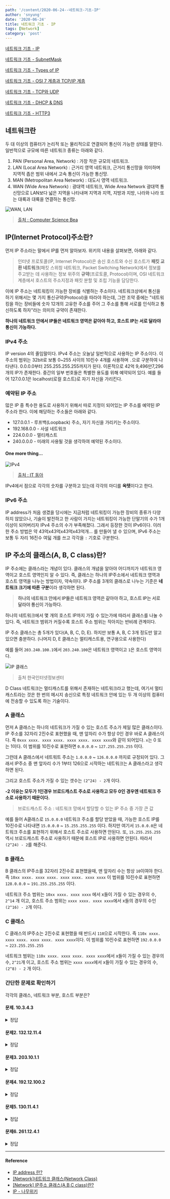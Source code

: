 ```yaml
---
path: '/content/2020-06-24--네트워크-기초-IP'
author: 'snyung'
date: '2020-06-24'
title: 네트워크 기초 - IP
tags: [Network]
category: 'post'
---
```


[네트워크 기초 - IP](https://snyung.com/content/2020-06-24--%EB%84%A4%ED%8A%B8%EC%9B%8C%ED%81%AC-%EA%B8%B0%EC%B4%88-IP)

[네트워크 기초 - SubnetMask](https://snyung.com/content/2020-07-11--%EB%84%A4%ED%8A%B8%EC%9B%8C%ED%81%AC-%EA%B8%B0%EC%B4%88-%EC%84%9C%EB%B8%8C%EB%84%B7%EB%A7%88%EC%8A%A4%ED%81%AC)

[네트워크 기초 - Types of IP](https://snyung.com/content/2020-07-25--%EB%84%A4%ED%8A%B8%EC%9B%8C%ED%81%AC-%EA%B8%B0%EC%B4%88-Types-Of-IP)

[네트워크 기초 - OSI 7 계층과 TCP/IP 계층](https://snyung.com/content/2020-08-31--%EB%84%A4%ED%8A%B8%EC%9B%8C%ED%81%AC-%EA%B8%B0%EC%B4%88-OSI-7-%EA%B3%84%EC%B8%B5%EA%B3%BC-TCP-IP-%EA%B3%84%EC%B8%B5)

[네트워크 기초 - TCP와 UDP](https://snyung.com/content/2020-09-01--%EB%84%A4%ED%8A%B8%EC%9B%8C%ED%81%AC-%EA%B8%B0%EC%B4%88-TCP&UDP)

[네트워크 기초 - DHCP & DNS](https://snyung.com/content/2020-11-07--%EB%84%A4%ED%8A%B8%EC%9B%8C%ED%81%AC%20%EA%B8%B0%EC%B4%88%20-%20DHCP&DNS)

[네트워크 기초 - HTTP3](https://snyung.com/content/2020-11-07--%EB%84%A4%ED%8A%B8%EC%9B%8C%ED%81%AC%20%EA%B8%B0%EC%B4%88%20-%20HTTP3)

## 네트워크란

두 대 이상의 컴퓨터가 논리적 또는 물리적으로 연결되어 통신이 가능한 상태를 말한다.
일반적으로 규모에 따른 네트워크 종류는 아래와 같다.

1. PAN (Personal Area, Network) : 가장 작은 규모의 네트워크.
2. LAN (Local Area Network) : 근거리 영역 네트워크, 근거리 통신망을 의미하며 지역적 좁은 범위 내에서 고속 통신이 가능한 통신망.
3. MAN (Metropolitan Area Network) : 대도시 영역 네트워크.
4. WAN (Wide Area Network) : 광대역 네트워크, Wide Area Network 광대역 통신망으로 LAN보다 넓은 지역을 나타내며 지역과 지역, 지방과 지방, 나라와 나라 또는 대륙과 대륙을 연결하는 통신망.

![WAN, LAN](https://user-images.githubusercontent.com/24274424/83945517-17481b00-a846-11ea-8848-d351a8b0dbed.png)

> [출처 : Computer Science Bea](https://sites.google.com/site/computersciencebea/networks/types-of-networks/network-cabling-speeds/networks-protocols/mac-addresses/network-topologies/the-internet/the-www/wan-lan-pan)

## IP(Internet Protocol)주소란?

먼저 IP 주소라는 말에서 IP를 먼저 알아보자. 위키의 내용을 살펴보면, 아래와 같다.

> 인터넷 프로토콜(IP, Internet Protocol)은 송신 호스트와 수신 호스트가 **패킷 교환 네트워크**(패킷 스위칭 네트워크, Packet Switching Network)에서 정보를 주고받는 데 사용하는 정보 위주의 **규약**(프로토콜, Protocol)이며, OSI 네트워크 계층에서 호스트의 주소지정과 패킷 분할 및 조립 기능을 담당한다.

이에 IP 주소는 네트워킹이 가능한 장비를 식별하는 주소이다. 네트워크상에서 통신을 하기 위해서는 몇 가지 통신규약(Protocol)을 따라야 하는데, 그런 조약 중에는 "네트워킹을 하는 장비들에 숫자 12개의 고유한 주소를 주어 그 주소를 통해 서로를 인식하고 통신하도록 하자"라는 의미의 규약이 존재한다.

**하나의 네트워크 안에서 IP들은 네트워크 영역은 같아야 하고, 호스트 IP는 서로 달라야 통신이 가능하다.**

### IPv4 주소

IP version 4의 줄임말이다. IPv4 주소는 오늘날 일반적으로 사용하는 IP 주소이다. 이 주소의 범위는 32bit로 보통 0~255 사이의 10진수 4개를 사용하며 `.`으로 구분하여 나타낸다. 0.0.0.0부터 255.255.255.255까지가 된다. 이론적으로 42억 9,496만7,296개의 IP가 존재한다. 중간의 일부 번호들은 특별한 용도를 위해 예약되어 있다. 예를 들어 127.0.0.1은 localhost(로컬 호스트)로 자기 자신을 가리킨다.

### 예약된 IP 주소

많은 IP 중 특수한 용도로 사용하기 위해서 따로 지정이 되어있는 IP 주소를 예약된 IP 주소라 한다. 이에 해당하는 주소들은 아래와 같다.

- 127.0.0.1 - 루프백(Loopback) 주소, 자기 자신을 가리키는 주소이다.
- 192.168.0.0 - 사설 네트워크
- 224.0.0.0 - 멀티캐스트
- 240.0.0.0 - 미래의 사용될 것을 생각하여 예약된 주소이다.

#### One more thing...

![IPv4](https://user-images.githubusercontent.com/24274424/83947941-24203b00-a855-11ea-9941-f8ba30808376.png)

> [출처 : IT 동아](http://it.donga.com/21854/)

IPv4에서 점으로 각각의 숫자를 구분하고 있는데 각각의 마디를 **옥텟**이다고 한다.

### IPv6 주소

IP address가 처음 생겼을 당시에는 지금처럼 네트워킹이 가능한 장비의 종류가 다양하지 않았으나, 기술이 발전하고 한 사람이 가지는 네트워킹이 가능한 단말기의 수가 1개 이상이 되어버리자 IPv4 주소의 수가 부족해졌다. 그래서 등장한 것이 IPv6이다. 이러한 주소 방법은 약 43억x43억x43억x43억개... 를 만들어 낼 수 있으며, IPv6 주소는 보통 두 자리 16진수 여덟 개를 쓰고 각각을 `:` 기호로 구분한다.

## IP 주소의 클래스(A, B, C class)란?

IP 주소에는 클래스라는 개념이 있다. 클래스의 개념을 알아야 어디까지가 네트워크 영역이고 호스트 영역인지 알 수 있다. 즉, 클래스는 하나의 IP주소에서 네트워크 영역과 호스트 영역을 나누는 방법이자, 약속이다. IP 주소를 3개의 클래스로 나누는 기준은 **네트워크 크기에 따른 구분**이라 생각하면 된다.

> **하나의 네트워크 안에서 IP들은 네트워크 영역은 같아야 하고, 호스트 IP는 서로 달라야 통신이 가능하다.**

하나의 네트워크에서 몇 개의 호스트 IP까지 가질 수 있는가에 따라서 클래스를 나눌 수 있다. 즉, 네트워크 범위가 커질수록 호스트 주소 범위는 작아지는 반비례 관계이다.

IP 주소 클래스는 총 5개가 있다(A, B, C, D, E). 하지만 보통 A, B, C 3개 정도만 알고 있으면 충분하다. (나머지 D, E 클래스는 멀티캐스트용, 연구용으로 사용한다)

예를 들어 `203.240.100.1`에서 `203.240.100`은 네트워크 영역이고 `1`은 호스트 영역이다.

![IP 클래스](https://user-images.githubusercontent.com/24274424/83946405-93912d00-a84b-11ea-89c3-584763a6ff7a.png)

> 출처 한국인터넷정보센터

D Class 네트워크는 멀티캐스트를 위해서 존재하는 네트워크라고 했는데, 여기서 멀티캐스트라는 것은 한 번의 메시지 송신으로 특정 네트워크 안에 있는 두 개 이상의 컴퓨터에 전송할 수 있도록 하는 기술이다.

### A 클래스

먼저 A 클래스는 하나의 네트워크가 가질 수 있는 호스트 주소가 제일 많은 클래스이다. IP 주소를 32자리 2진수로 표현했을 때, 맨 앞자리 수가 항상 0인 경우 바로 A 클래스이다. 즉 `0xxx xxxx. xxxx xxxx. xxxx xxxx. xxxx xxxx`와 같이 되어있다. `x`는 0 또는 1이다. 이 범위를 10진수로 표현하면 `0.0.0.0` ~ `127.255.255.255` 이다.

그런데 A 클래스에서 네트워트 주소는 `1.0.0.0` ~ `126.0.0.0` 까지로 규정되어 있다. 그래서 IP주소 중 맨 앞자리 수가 1부터 126으로 시작하는 네트워크는 A 클래스라고 생각하면 된다.

그리고 호스트 주소가 가질 수 있는 갯수는 `(2^24) - 2`개 이다.

**-2 이유는 모두가 1인경우 브로드캐스트 주소로 사용하고 모두 0인 경우엔 네트워크 주소로 사용하기 때문이다.**

> 브로드캐스트 주소 : 네트워크 망에서 할당할 수 있는 IP 주소 중 가장 큰 값

예를 들어 A클래스로 `15.0.0.0` 네트워크 주소를 할당 받았을 때, 가능한 호스트 IP를 10진수로 나타내면 `15.0.0.0` ~ `15.255.255.255` 이다. 하지만 여기서 `15.0.0.0`은 네트워크 주소를 표현하기 위해서 호스트 주소로 사용하면 안된다. 또, `15.255.255.255` 역시 브로드캐스트 주소로 사용하기 때문에 호스트 IP로 사용하면 안된다. 따라서 `(2^24) - 2`를 해준다.

### B 클래스

B 클래스의 IP주소를 32자리 2진수로 표현했을때, 맨 앞자리 수는 항상 `10`이여야 한다. 즉 `10xx xxxx. xxxx xxxx. xxxx xxxx. xxxx xxxx` 이 범위를 10진수로 표현하면 `128.0.0.0` ~ `191.255.255.255` 이다.

네트워크 주소 범위는 `10xx xxxx. xxxx xxxx` 에서 x들이 가질 수 있는 경우의 수, `2^14` 개 이고, 호스트 주소 범위는 `xxxx xxxx. xxxx xxxx`에서 x들의 경우의 수인 `(2^16) - 2`개 이다.

### C 클래스

C 클래스의 IP주소는 2진수로 표현했을 때 반드시 `110`으로 시작한다. 즉 `110x xxxx. xxxx xxxx. xxxx xxxx. xxxx xxxx`이다. 이 범위를 10진수로 표현하면 `192.0.0.0` ~ `223.255.255.255`

네트워크 범위는 `110x xxxx. xxxx xxxx. xxxx xxxx`에서 x들이 가질 수 있는 경우의 수, `2^21`개 이고, 호스트 주소 범위는 `xxxx xxxx`에서 x들이 가질 수 있는 경우의 수, `(2^8) - 2` 개 이다.

### 간단한 문제로 확인하기

각각의 클래스, 네트워크 부분, 호스트 부분은?

#### 문제. 10.3.4.3

<details>  
<summary> 정답 </summary>

- 클래스 : A
- 네트워크 부분 : 10.0.0.0
- 호스트 부분 : 3.4.3

</details>

#### 문제2. 132.12.11.4

<details>
  
<summary> 정답 </summary>

- 클래스 : B
- 네트워크 부분 : 132.12.0.0
- 호스트 부분 : 11.4

</details>

#### 문제3. 203.10.1.1

<details>
  
<summary> 정답 </summary>

- 클래스 : C
- 네트워크 부분 : 203.10.1.0
- 호스트 부분 : 1

</details>

#### 문제4. 192.12.100.2

<details>
  
<summary> 정답 </summary>

- 클래스 : C
- 네트워크 부분 : 192.12.100.0
- 호스트 부분 : 2

</details>

#### 문제5. 130.11.4.1

<details>
  
<summary> 정답 </summary>

- 클래스 : B
- 네트워크 부분 : 130.11.0.0
- 호스트 부분 : 4.1

</details>

#### 문제6. 261.12.4.1

<details>
  
<summary> 정답 </summary>

이런 IP 주소는 없음

</details>

---

#### Reference

- [IP address 란?](https://velog.io/@hidaehyunlee/IP-address%EB%9E%80)
- [[Network]네트워크 클래스(Network Class)](https://hyoje420.tistory.com/31)
- [[Network] IP주소 클래스(A,B,C class)란?](https://limkydev.tistory.com/168)
- [IP - 나무위키](https://namu.wiki/w/IP)
